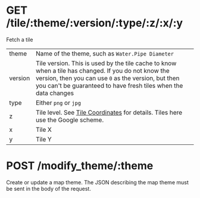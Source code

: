 # GET /__tile__/:theme/:version/:type/:z/:x/:y

Fetch a tile

|         |                                                                                                                                                                                                                               |
| ------- | ----------------------------------------------------------------------------------------------------------------------------------------------------------------------------------------------------------------------------- |
| theme   | Name of the theme, such as `Water.Pipe Diameter`                                                                                                                                                                         |
| version | Tile version. This is used by the tile cache to know when a tile has changed. If you do not know the version, then you can use `0` as the version, but then you can't be guaranteed to have fresh tiles when the data changes |
| type    | Either `png` or `jpg`                                                                                                                                                                                                         |
| z       | Tile level. See [Tile Coordinates](http://www.maptiler.org/google-maps-coordinates-tile-bounds-projection/) for details. Tiles here use the Google scheme.                                                                    |
| x       | Tile X                                                                                                                                                                                                                        |
| y       | Tile Y                                                                                                                                                                                                                        |

# POST /modify_theme/:theme

Create or update a map theme.
The JSON describing the map theme must be sent in the body of the request.
